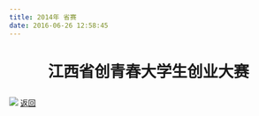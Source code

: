 ```yaml
---
title: 2014年 省赛
date: 2016-06-26 12:58:45
---
```

# <p align="center">江西省创青春大学生创业大赛<p>
![](http://og9nrsw1n.bkt.clouddn.com/bst/honor/jiangxi/20141.jpg)
[返回](/bst/)